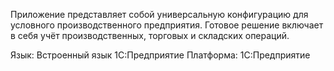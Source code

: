 Приложение представляет собой универсальную конфигурацию для условного производственного
предприятия. Готовое решение включает в себя учёт производственных, торговых
и складских операций.

Язык: Встроенный язык 1С:Предприятие
Платформа: 1С:Предприятие
